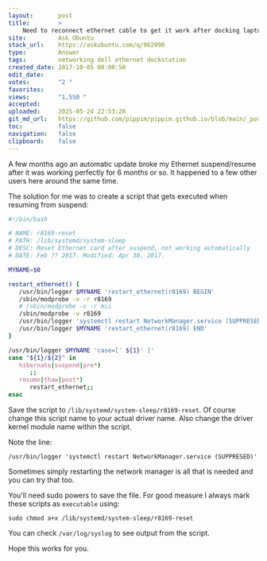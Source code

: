 ```yaml
---
layout:       post
title:        >
    Need to reconnect ethernet cable to get it work after docking laptop into dock station
site:         Ask Ubuntu
stack_url:    https://askubuntu.com/q/962090
type:         Answer
tags:         networking dell ethernet dockstation
created_date: 2017-10-05 00:00:50
edit_date:    
votes:        "2 "
favorites:    
views:        "1,550 "
accepted:     
uploaded:     2025-05-24 22:53:28
git_md_url:   https://github.com/pippim/pippim.github.io/blob/main/_posts/2017/2017-10-05-Need-to-reconnect-ethernet-cable-to-get-it-work-after-docking-laptop-into-dock-station.md
toc:          false
navigation:   false
clipboard:    false
---
```


A few months ago an automatic update broke my Ethernet suspend/resume after it was working perfectly for 6 months or so. It happened to a few other users here around the same time.

The solution for me was to create a script that gets executed when resuming from suspend:



``` bash
#!/bin/bash

# NAME: r8169-reset
# PATH: /lib/systemd/system-sleep
# DESC: Reset Ethernet card after suspend, not working automatically
# DATE: Feb ?? 2017. Modified: Apr 30, 2017.

MYNAME=$0

restart_ethernet() {
   /usr/bin/logger $MYNAME 'restart_ethernet(r8169) BEGIN'
   /sbin/modprobe -v -r r8169
   # /sbin/modprobe -v -r mii
   /sbin/modprobe -v r8169
   /usr/bin/logger 'systemctl restart NetworkManager.service (SUPPRESED)'
   /usr/bin/logger $MYNAME 'restart_ethernet(r8169) END'
}

/usr/bin/logger $MYNAME 'case=[' ${1}' ]'
case "${1}/${2}" in
   hibernate|suspend|pre*)
      ;;
   resume|thaw|post*)
      restart_ethernet;;
esac
```



Save the script to `/lib/systemd/system-sleep/r8169-reset`. Of course change this script name to your actual driver name. Also change the driver kernel module name within the script. 

Note the line:

``` text
/usr/bin/logger 'systemctl restart NetworkManager.service (SUPPRESED)'
```

Sometimes simply restarting the network manager is all that is needed and you can try that too.

You'll need sudo powers to save the file. For good measure I always mark these scripts as `executable` using:

``` text
sudo chmod a+x /lib/systemd/system-sleep/r8169-reset
```

You can check `/var/log/syslog` to see output from the script.

Hope this works for you.
